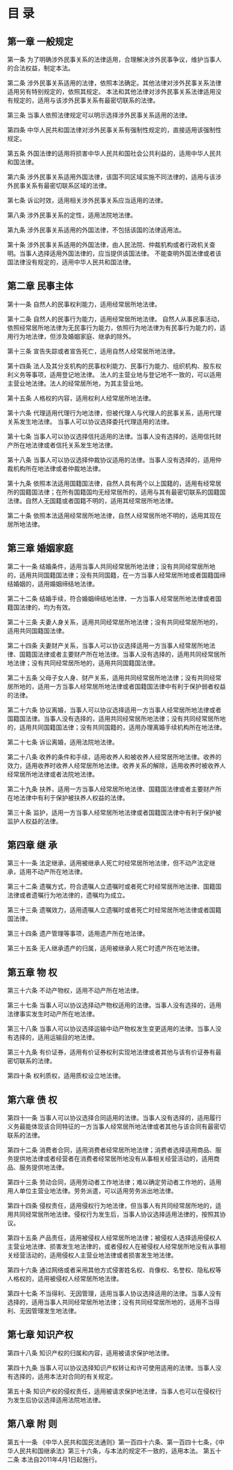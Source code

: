 # 目 录

## 第一章 一般规定

第一条 为了明确涉外民事关系的法律适用，合理解决涉外民事争议，维护当事人的合法权益，制定本法。

第二条 涉外民事关系适用的法律，依照本法确定。其他法律对涉外民事关系法律适用另有特别规定的，依照其规定。
本法和其他法律对涉外民事关系法律适用没有规定的，适用与该涉外民事关系有最密切联系的法律。

第三条 当事人依照法律规定可以明示选择涉外民事关系适用的法律。

第四条 中华人民共和国法律对涉外民事关系有强制性规定的，直接适用该强制性规定。

第五条 外国法律的适用将损害中华人民共和国社会公共利益的，适用中华人民共和国法律。

第六条 涉外民事关系适用外国法律，该国不同区域实施不同法律的，适用与该涉外民事关系有最密切联系区域的法律。

第七条 诉讼时效，适用相关涉外民事关系应当适用的法律。

第八条 涉外民事关系的定性，适用法院地法律。

第九条 涉外民事关系适用的外国法律，不包括该国的法律适用法。

第十条 涉外民事关系适用的外国法律，由人民法院、仲裁机构或者行政机关查明。当事人选择适用外国法律的，应当提供该国法律。
不能查明外国法律或者该国法律没有规定的，适用中华人民共和国法律。

## 第二章 民事主体

第十一条 自然人的民事权利能力，适用经常居所地法律。

第十二条 自然人的民事行为能力，适用经常居所地法律。
自然人从事民事活动，依照经常居所地法律为无民事行为能力，依照行为地法律为有民事行为能力的，适用行为地法律，但涉及婚姻家庭、继承的除外。

第十三条 宣告失踪或者宣告死亡，适用自然人经常居所地法律。

第十四条 法人及其分支机构的民事权利能力、民事行为能力、组织机构、股东权利义务等事项，适用登记地法律。
法人的主营业地与登记地不一致的，可以适用主营业地法律。法人的经常居所地，为其主营业地。

第十五条 人格权的内容，适用权利人经常居所地法律。

第十六条 代理适用代理行为地法律，但被代理人与代理人的民事关系，适用代理关系发生地法律。
当事人可以协议选择委托代理适用的法律。

第十七条 当事人可以协议选择信托适用的法律。当事人没有选择的，适用信托财产所在地法律或者信托关系发生地法律。

第十八条 当事人可以协议选择仲裁协议适用的法律。当事人没有选择的，适用仲裁机构所在地法律或者仲裁地法律。

第十九条 依照本法适用国籍国法律，自然人具有两个以上国籍的，适用有经常居所的国籍国法律；在所有国籍国均无经常居所的，适用与其有最密切联系的国籍国法律。自然人无国籍或者国籍不明的，适用其经常居所地法律。

第二十条 依照本法适用经常居所地法律，自然人经常居所地不明的，适用其现在居所地法律。

## 第三章 婚姻家庭

第二十一条 结婚条件，适用当事人共同经常居所地法律；没有共同经常居所地的，适用共同国籍国法律；没有共同国籍，在一方当事人经常居所地或者国籍国缔结婚姻的，适用婚姻缔结地法律。

第二十二条 结婚手续，符合婚姻缔结地法律、一方当事人经常居所地法律或者国籍国法律的，均为有效。

第二十三条 夫妻人身关系，适用共同经常居所地法律；没有共同经常居所地的，适用共同国籍国法律。

第二十四条 夫妻财产关系，当事人可以协议选择适用一方当事人经常居所地法律、国籍国法律或者主要财产所在地法律。当事人没有选择的，适用共同经常居所地法律；没有共同经常居所地的，适用共同国籍国法律。

第二十五条 父母子女人身、财产关系，适用共同经常居所地法律；没有共同经常居所地的，适用一方当事人经常居所地法律或者国籍国法律中有利于保护弱者权益的法律。

第二十六条 协议离婚，当事人可以协议选择适用一方当事人经常居所地法律或者国籍国法律。当事人没有选择的，适用共同经常居所地法律；没有共同经常居所地的，适用共同国籍国法律；没有共同国籍的，适用办理离婚手续机构所在地法律。

第二十七条 诉讼离婚，适用法院地法律。

第二十八条 收养的条件和手续，适用收养人和被收养人经常居所地法律。收养的效力，适用收养时收养人经常居所地法律。收养关系的解除，适用收养时被收养人经常居所地法律或者法院地法律。

第二十九条 扶养，适用一方当事人经常居所地法律、国籍国法律或者主要财产所在地法律中有利于保护被扶养人权益的法律。

第三十条 监护，适用一方当事人经常居所地法律或者国籍国法律中有利于保护被监护人权益的法律。

## 第四章 继 承

第三十一条 法定继承，适用被继承人死亡时经常居所地法律，但不动产法定继承，适用不动产所在地法律。

第三十二条 遗嘱方式，符合遗嘱人立遗嘱时或者死亡时经常居所地法律、国籍国法律或者遗嘱行为地法律的，遗嘱均为成立。

第三十三条 遗嘱效力，适用遗嘱人立遗嘱时或者死亡时经常居所地法律或者国籍国法律。

第三十四条 遗产管理等事项，适用遗产所在地法律。

第三十五条 无人继承遗产的归属，适用被继承人死亡时遗产所在地法律。

## 第五章 物 权

第三十六条 不动产物权，适用不动产所在地法律。

第三十七条 当事人可以协议选择动产物权适用的法律。当事人没有选择的，适用法律事实发生时动产所在地法律。

第三十八条 当事人可以协议选择运输中动产物权发生变更适用的法律。当事人没有选择的，适用运输目的地法律。

第三十九条 有价证券，适用有价证券权利实现地法律或者其他与该有价证券有最密切联系的法律。

第四十条 权利质权，适用质权设立地法律。

## 第六章 债 权

第四十一条 当事人可以协议选择合同适用的法律。当事人没有选择的，适用履行义务最能体现该合同特征的一方当事人经常居所地法律或者其他与该合同有最密切联系的法律。

第四十二条 消费者合同，适用消费者经常居所地法律；消费者选择适用商品、服务提供地法律或者经营者在消费者经常居所地没有从事相关经营活动的，适用商品、服务提供地法律。

第四十三条 劳动合同，适用劳动者工作地法律；难以确定劳动者工作地的，适用用人单位主营业地法律。劳务派遣，可以适用劳务派出地法律。

第四十四条 侵权责任，适用侵权行为地法律，但当事人有共同经常居所地的，适用共同经常居所地法律。侵权行为发生后，当事人协议选择适用法律的，按照其协议。

第四十五条 产品责任，适用被侵权人经常居所地法律；被侵权人选择适用侵权人主营业地法律、损害发生地法律的，或者侵权人在被侵权人经常居所地没有从事相关经营活动的，适用侵权人主营业地法律或者损害发生地法律。

第四十六条 通过网络或者采用其他方式侵害姓名权、肖像权、名誉权、隐私权等人格权的，适用被侵权人经常居所地法律。

第四十七条 不当得利、无因管理，适用当事人协议选择适用的法律。当事人没有选择的，适用当事人共同经常居所地法律；没有共同经常居所地的，适用不当得利、无因管理发生地法律。

## 第七章 知识产权

第四十八条 知识产权的归属和内容，适用被请求保护地法律。

第四十九条 当事人可以协议选择知识产权转让和许可使用适用的法律。当事人没有选择的，适用本法对合同的有关规定。

第五十条 知识产权的侵权责任，适用被请求保护地法律，当事人也可以在侵权行为发生后协议选择适用法院地法律。

## 第八章 附 则

第五十一条 《中华人民共和国民法通则》第一百四十六条、第一百四十七条，《中华人民共和国继承法》第三十六条，与本法的规定不一致的，适用本法。
第五十二条 本法自2011年4月1日起施行。
